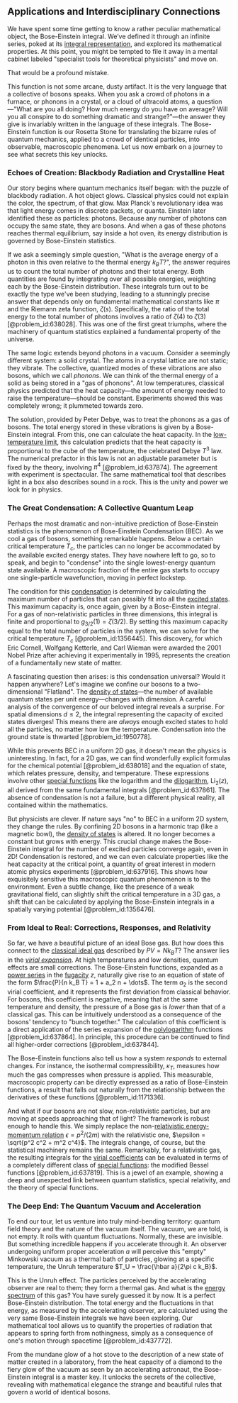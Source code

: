 ## Applications and Interdisciplinary Connections

We have spent some time getting to know a rather peculiar mathematical object, the Bose-Einstein integral. We’ve defined it through an infinite series, poked at its [integral representation](@article_id:197856), and explored its mathematical properties. At this point, you might be tempted to file it away in a mental cabinet labeled "specialist tools for theoretical physicists" and move on.

That would be a profound mistake.

This function is not some arcane, dusty artifact. It is the very language that a collective of bosons speaks. When you ask a crowd of photons in a furnace, or phonons in a crystal, or a cloud of ultracold atoms, a question—"What are you all doing? How much energy do you have on average? Will you all conspire to do something dramatic and strange?"—the answer they give is invariably written in the language of these integrals. The Bose-Einstein function is our Rosetta Stone for translating the bizarre rules of quantum mechanics, applied to a crowd of identical particles, into observable, macroscopic phenomena. Let us now embark on a journey to see what secrets this key unlocks.

### Echoes of Creation: Blackbody Radiation and Crystalline Heat

Our story begins where quantum mechanics itself began: with the puzzle of blackbody radiation. A hot object glows. Classical physics could not explain the color, the spectrum, of that glow. Max Planck's revolutionary idea was that light energy comes in discrete packets, or quanta. Einstein later identified these as particles: photons. Because any number of photons can occupy the same state, they are bosons. And when a gas of these photons reaches thermal equilibrium, say inside a hot oven, its energy distribution is governed by Bose-Einstein statistics.

If we ask a seemingly simple question, "What is the average energy of a photon in this oven relative to the thermal energy $k_B T$?", the answer requires us to count the total number of photons and their total energy. Both quantities are found by integrating over all possible energies, weighting each by the Bose-Einstein distribution. These integrals turn out to be exactly the type we've been studying, leading to a stunningly precise answer that depends only on fundamental mathematical constants like $\pi$ and the Riemann zeta function, $\zeta(s)$. Specifically, the ratio of the total energy to the total number of photons involves a ratio of $\zeta(4)$ to $\zeta(3)$ [@problem_id:638028]. This was one of the first great triumphs, where the machinery of quantum statistics explained a fundamental property of the universe.

The same logic extends beyond photons in a vacuum. Consider a seemingly different system: a solid crystal. The atoms in a crystal lattice are not static; they vibrate. The collective, quantized modes of these vibrations are also bosons, which we call *phonons*. We can think of the thermal energy of a solid as being stored in a "gas of phonons". At low temperatures, classical physics predicted that the heat capacity—the amount of energy needed to raise the temperature—should be constant. Experiments showed this was completely wrong; it plummeted towards zero.

The solution, provided by Peter Debye, was to treat the phonons as a gas of bosons. The total energy stored in these vibrations is given by a Bose-Einstein integral. From this, one can calculate the heat capacity. In the [low-temperature limit](@article_id:266867), this calculation predicts that the heat capacity is proportional to the cube of the temperature, the celebrated Debye $T^3$ law. The numerical prefactor in this law is not an adjustable parameter but is fixed by the theory, involving $\pi^4$ [@problem_id:637874]. The agreement with experiment is spectacular. The same mathematical tool that describes light in a box also describes sound in a rock. This is the unity and power we look for in physics.

### The Great Condensation: A Collective Quantum Leap

Perhaps the most dramatic and non-intuitive prediction of Bose-Einstein statistics is the phenomenon of Bose-Einstein Condensation (BEC). As we cool a gas of bosons, something remarkable happens. Below a certain critical temperature $T_c$, the particles can no longer be accommodated by the available excited energy states. They have nowhere left to go, so to speak, and begin to "condense" into the single lowest-energy quantum state available. A macroscopic fraction of the entire gas starts to occupy one single-particle wavefunction, moving in perfect lockstep.

The condition for this [condensation](@article_id:148176) is determined by calculating the maximum number of particles that can possibly fit into all the [excited states](@article_id:272978). This maximum capacity is, once again, given by a Bose-Einstein integral. For a gas of non-relativistic particles in three dimensions, this integral is finite and proportional to $g_{3/2}(1) = \zeta(3/2)$. By setting this maximum capacity equal to the total number of particles in the system, we can solve for the critical temperature $T_c$ [@problem_id:1356445]. This discovery, for which Eric Cornell, Wolfgang Ketterle, and Carl Wieman were awarded the 2001 Nobel Prize after achieving it experimentally in 1995, represents the creation of a fundamentally new state of matter.

A fascinating question then arises: is this condensation universal? Would it happen anywhere? Let's imagine we confine our bosons to a two-dimensional "Flatland". The [density of states](@article_id:147400)—the number of available quantum states per unit energy—changes with dimension. A careful analysis of the convergence of our beloved integral reveals a surprise. For spatial dimensions $d \le 2$, the integral representing the capacity of excited states diverges! This means there are *always* enough excited states to hold all the particles, no matter how low the temperature. Condensation into the ground state is thwarted [@problem_id:1950778].

While this prevents BEC in a uniform 2D gas, it doesn't mean the physics is uninteresting. In fact, for a 2D gas, we can find wonderfully explicit formulas for the chemical potential [@problem_id:638018] and the equation of state, which relates pressure, density, and temperature. These expressions involve other [special functions](@article_id:142740) like the logarithm and the [dilogarithm](@article_id:202228), $\text{Li}_2(z)$, all derived from the same fundamental integrals [@problem_id:637861]. The absence of condensation is not a failure, but a different physical reality, all contained within the mathematics.

But physicists are clever. If nature says "no" to BEC in a uniform 2D system, they change the rules. By confining 2D bosons in a harmonic trap (like a magnetic bowl), the [density of states](@article_id:147400) is altered. It no longer becomes a constant but grows with energy. This crucial change makes the Bose-Einstein integral for the number of excited particles converge again, even in 2D! Condensation is restored, and we can even calculate properties like the heat capacity at the critical point, a quantity of great interest in modern atomic physics experiments [@problem_id:637916]. This shows how exquisitely sensitive this macroscopic quantum phenomenon is to the environment. Even a subtle change, like the presence of a weak gravitational field, can slightly shift the critical temperature in a 3D gas, a shift that can be calculated by applying the Bose-Einstein integrals in a spatially varying potential [@problem_id:1356476].

### From Ideal to Real: Corrections, Responses, and Relativity

So far, we have a beautiful picture of an ideal Bose gas. But how does this connect to the [classical ideal gas](@article_id:155667) described by $PV = N k_B T$? The answer lies in the *[virial expansion](@article_id:144348)*. At high temperatures and low densities, quantum effects are small corrections. The Bose-Einstein functions, expanded as a [power series](@article_id:146342) in the [fugacity](@article_id:136040) $z$, naturally give rise to an equation of state of the form $\frac{P}{n k_B T} = 1 + a_2 n + \dots$. The term $a_2$ is the second virial coefficient, and it represents the first deviation from classical behavior. For bosons, this coefficient is negative, meaning that at the same temperature and density, the pressure of a Bose gas is *lower* than that of a classical gas. This can be intuitively understood as a consequence of the bosons' tendency to "bunch together." The calculation of this coefficient is a direct application of the series expansion of the [polylogarithm](@article_id:200912) functions [@problem_id:637864]. In principle, this procedure can be continued to find all higher-order corrections [@problem_id:637844].

The Bose-Einstein functions also tell us how a system *responds* to external changes. For instance, the isothermal compressibility, $\kappa_T$, measures how much the gas compresses when pressure is applied. This measurable, macroscopic property can be directly expressed as a ratio of Bose-Einstein functions, a result that falls out naturally from the relationship between the derivatives of these functions [@problem_id:1171336].

And what if our bosons are not slow, non-relativistic particles, but are moving at speeds approaching that of light? The framework is robust enough to handle this. We simply replace the non-[relativistic energy-momentum relation](@article_id:165469) $\epsilon = p^2/(2m)$ with the relativistic one, $\epsilon = \sqrt{p^2 c^2 + m^2 c^4}$. The integrals change, of course, but the statistical machinery remains the same. Remarkably, for a relativistic gas, the resulting integrals for the [virial coefficients](@article_id:146193) can be evaluated in terms of a completely different class of [special functions](@article_id:142740): the modified Bessel functions [@problem_id:637819]. This is a jewel of an example, showing a deep and unexpected link between quantum statistics, special relativity, and the theory of special functions.

### The Deep End: The Quantum Vacuum and Acceleration

To end our tour, let us venture into truly mind-bending territory: quantum field theory and the nature of the vacuum itself. The vacuum, we are told, is not empty. It roils with quantum fluctuations. Normally, these are invisible. But something incredible happens if you accelerate through it. An observer undergoing uniform proper acceleration $a$ will perceive this "empty" Minkowski vacuum as a thermal bath of particles, glowing at a specific temperature, the Unruh temperature $T_U = \frac{\hbar a}{2\pi c k_B}$.

This is the Unruh effect. The particles perceived by the accelerating observer are real to them; they form a thermal gas. And what is the [energy spectrum](@article_id:181286) of this gas? You have surely guessed it by now. It is a perfect Bose-Einstein distribution. The total energy and the fluctuations in that energy, as measured by the accelerating observer, are calculated using the very same Bose-Einstein integrals we have been exploring. Our mathematical tool allows us to quantify the properties of radiation that appears to spring forth from nothingness, simply as a consequence of one's motion through spacetime [@problem_id:437772].

From the mundane glow of a hot stove to the description of a new state of matter created in a laboratory, from the heat capacity of a diamond to the fiery glow of the vacuum as seen by an accelerating astronaut, the Bose-Einstein integral is a master key. It unlocks the secrets of the collective, revealing with mathematical elegance the strange and beautiful rules that govern a world of identical bosons.